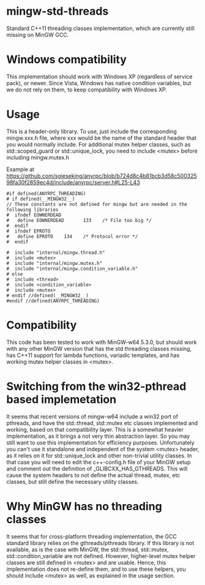 mingw-std-threads
=================

Standard C++11 threading classes implementation, which are currently still missing
on MinGW GCC.

Windows compatibility
=====================
This implementation should work with Windows XP (regardless of service pack), or newer.
Since Vista, Windows has native condition variables, but we do not rely on them, to keep compatibility
with Windows XP.

Usage
=====

This is a header-only library. To use, just include the corresponding mingw.xxx.h file, where
xxx would be the name of the standard header that you would normally include.
For additional mutex helper classes, such as std::scoped_guard or std::unique_lock, you need to
include &lt;mutex&gt; before including mingw.mutex.h

Example at https://github.com/sgieseking/anyrpc/blob/b724d8c4b81bcb3d58c50032598fa30f2859ec4d/include/anyrpc/server.h#L25-L43

```
#if defined(ANYRPC_THREADING)
# if defined(__MINGW32__)
// These constants are not defined for mingw but are needed in the following libraries
#  ifndef EOWNERDEAD
#   define EOWNERDEAD       133    /* File too big */
#  endif
#  ifndef EPROTO
#   define EPROTO    134    /* Protocol error */
#  endif

#  include "internal/mingw.thread.h"
#  include <mutex>
#  include "internal/mingw.mutex.h"
#  include "internal/mingw.condition_variable.h"
# else
#  include <thread>
#  include <condition_variable>
#  include <mutex>
# endif //defined(__MINGW32__)
#endif //defined(ANYRPC_THREADING)
```

Compatibility
=============

This code has been tested to work with MinGW-w64 5.3.0, but should work with any other MinGW version
that has the std threading classes missing, has C++11 support for lambda functions, variadic
templates, and has working mutex helper classes in &lt;mutex&gt;.  

Switching from the win32-pthread based implemetation
====================================================
It seems that recent versions of mingw-w64 include a win32 port of pthreads, and have
the std::thread, std::mutex etc classes implemented and working, based on that compatibility
layer. This is a somewhat heavier implementation, as it brings a not very thin abstraction layer.
So you may still want to use this implementation for efficiency purposes. Unfortunately you can't use it
standalone and independent of the system &lt;mutex&gt; header, as it relies on it for std::unique_lock and other
non-trivial utility classes. In that case you will need to edit the c++-config.h file of your MinGW setup
and comment out the definition of _GLIBCXX_HAS_GTHREADS. This will cause the system headers to not define the
actual thread, mutex, etc classes, but still define the necessary utility classes.

Why MinGW has no threading classes 
==================================
It seems that for cross-platform threading implementation, the GCC standard library relies on
the gthreads/pthreads library. If this library is not available, as is the case with MinGW, the
std::thread, std::mutex, std::condition_variable are not defined. However, higher-level mutex
helper classes are still defined in &lt;mutex&gt; and are usable. Hence, this implementation
does not re-define them, and to use these helpers, you should include &lt;mutex&gt; as well, as explained
in the usage section.
